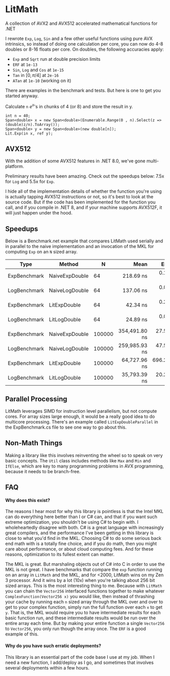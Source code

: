 # LitMath
 A collection of AVX2 and AVX512 accelerated mathematical functions for .NET

 I rewrote `Exp`, `Log`, `Sin` and a few other useful functions using pure AVX intrinsics, so instead of doing one calculation per core, you can now do 4-8 doubles or 8-16 floats per core. On doubles, the following accuracies apply:
 
  - `Exp` and `Sqrt` run at double precision limits
  - `ERF` at `1e-13` 
  - `Sin`, `Log` and `Cos` at `1e-15`
  - `Tan` in $[0,\pi/4]$ at `2e-16`
  - `ATan` at `1e-10` (working on it)

 There are examples in the benchmark and tests. But here is one to get you started anyway.

 Calculate `n` $e^x$'s in chunks of 4 (or 8) and store the result in y.

 ```
int n = 40;
Span<double> x = new Span<double>(Enumerable.Range(0 , n).Select(z => (double)z/n).ToArray());
Span<double> y = new Span<double>(new double[n]);
Lit.Exp(in x, ref y);
 ```
 
## AVX512
With the addition of some AVX512 features in .NET 8.0, we've gone multi-platform. 

Preliminary results have been amazing. Check out the speedups below: 7.5x for `Log` and 5.5x for `Exp`. 

I hide all of the implementation details of whether the function you're using is actually tapping AVX512 instructions or not, so it's best to look at the source code. But if the code has been implemented for the function you call, and if you compile in .NET 8, and if your machine supports AVX512F, it will just happen under the hood.

## Speedups
Below is a Benchmark.net example that compares LitMath used serially and in parallel to the naive implementation and an invocation of the MKL for computing `Exp` on an `N` sized array.

|         Type |               Method |      N |          Mean |      Error |     StdDev |
|------------- |--------------------- |------- |--------------:|-----------:|-----------:|
| ExpBenchmark |       NaiveExpDouble |     64 |     218.69 ns |   0.105 ns |   0.082 ns |
| LogBenchmark |       NaiveLogDouble |     64 |     137.06 ns |   0.041 ns |   0.036 ns |
| ExpBenchmark |         LitExpDouble |     64 |      42.34 ns |   0.254 ns |   0.238 ns |
| LogBenchmark |         LitLogDouble |     64 |      24.89 ns |   0.045 ns |   0.042 ns |
| ExpBenchmark |       NaiveExpDouble | 100000 | 354,491.80 ns |  27.502 ns |  21.472 ns |
| LogBenchmark |       NaiveLogDouble | 100000 | 259,985.93 ns |  47.545 ns |  44.474 ns |
| ExpBenchmark |         LitExpDouble | 100000 |  64,727.96 ns | 696.267 ns | 617.222 ns |
| LogBenchmark |         LitLogDouble | 100000 |  35,793.39 ns |  20.223 ns |  17.927 ns |


 
## Parallel Processing
LitMath leverages SIMD for instruction level parallelism, but not compute cores. For array sizes large enough, it would be a really good idea to do multicore processing. There's an example called `LitExpDoubleParallel` in the ExpBenchmark.cs file to see one way to go about this. 

## Non-Math Things
Making a library like this involves reinventing the wheel so to speak on very basic concepts. The `Util` class includes methods like `Max` and `Min` and `IfElse`, which are key to many programming problems in AVX programming, because it needs to be branch-free.

## FAQ
#### Why does this exist?
The reasons I hear most for why this library is pointless is that the Intel MKL can do everything here better than I or C# can, and that if you want such extreme optimization, you shouldn't be using C# to begin with. I wholeheartedly disagree with both. C# is a great language with increasingly great compilers, and the performance I've been getting in this library is close to what you'd find in the MKL. Choosing C# to do some serious back end math with is a totally fine choice, and if you do math, then you might care about performance, or about cloud computing fees. And for these reasons, optimization to its fullest extent can matter.

The MKL is great. But marshaling objects out of C# into C in order to use the MKL is not great. I have benchmarks that compare the `exp` function running on an array in `LitMath` and the MKL, and for <2000, LitMath wins on my Zen 3 processor. And it wins by a lot (10x) when you're talking about 256 bit sized arrays. This is the most interesting thing to me. Because with `LitMath` you can chain the `Vector256` interfaced functions together to make whatever `ComplexFunction(Vector256 x)` you would like, then instead of thrashing your cache by running each `n` sized array through the MKL over and over to get to your complex function, simply run the full function over each `x` to get `y`. That is, the MKL would require you to have intermediate results for each basic function run, and these intermediate results would be run over the entire array each time. But by making your entire function a single `Vector256` to `Vector256`, you only run though the array once. The `ERF` is a good example of this. 

#### Why do you have such erratic deployments?
This library is an essential part of the code base I use at my job. When I need a new function, I add/deploy as I go, and sometimes that involves several deployments within a few hours. 
